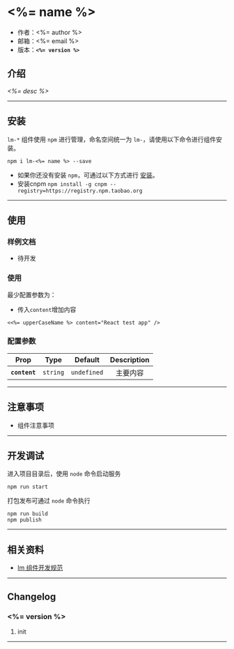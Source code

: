 # <%= name %>

* 作者：<%= author %>
* 邮箱：<%= email %>
* 版本：**`<%= version %>`**

## 介绍

_<%= desc %>_

---

## 安装

`lm-*` 组件使用 `npm` 进行管理，命名空间统一为 `lm-`，请使用以下命令进行组件安装。

```
npm i lm-<%= name %> --save
```

- 如果你还没有安装 `npm`，可通过以下方式进行 [安装](https://nodejs.org/en/download/)。
- 安装cnpm `npm install -g cnpm --registry=https://registry.npm.taobao.org`


---

## 使用

### 样例文档

- 待开发

### 使用
最少配置参数为：
- 传入`content`增加内容

```
<<%= upperCaseName %> content="React test app" />

```
### 配置参数

| Prop | Type | Default | Description |
| ---- |:----:|:-------:| :----------:|
| **`content`** | `string` | `undefined` | 主要内容 |

---

## 注意事项

- 组件注意事项

---

## 开发调试

进入项目目录后，使用 `node` 命令启动服务

```
npm run start
```

打包发布可通过 `node` 命令执行

```
npm run build
npm publish
```

---

## 相关资料

* [lm 组件开发规范](http://)

---

## Changelog

### <%= version %>
1. init

---
